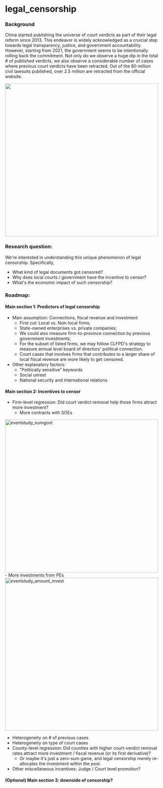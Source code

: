 # legal_censorship
### Background
China started publishing the universe of court verdicts as part of their legal reform since 2013. This endeavor is widely acknowledged as a cruicial step towards legal transparency, justice, and government accountability. However, starting from 2021, the government seems to be intentionally rolling back the commitment. Not only do we observe a huge dip in the total # of published verdicts, we also observe a considerable number of cases where previous court verdicts have been retracted. Out of the 80 million civil lawsuits published, over 2.5 million are retracted from the official website.

<img width=500 src="https://user-images.githubusercontent.com/53916529/236542868-c449d13c-7778-4612-8c6f-6db0c2d1ae03.png">

### Research question:
We're interested in understanding this unique phenomenon of legal censorship. Specifically,
- What kind of legal documents got censored?
- Why does local courts / government have the incentive to censor?
- What's the economic impact of such censorship?

### Roadmap:
#### Main section 1: Predictors of legal censorship
- Main assumption: Connections, fiscal revenue and investment
  - First cut: Local vs. Non-local firms;
  - State-owned enterprises vs. private companies;
  - We could also measure firm-to-province connection by previous government investments;
  - For the subset of listed firms, we may follow CLFPD's strategy to measure annual level board of directors' political connection.
  - Court cases that involves firms that contributes to a larger share of local fiscal revenue are more likely to get censored.
- Other explanatory factors: 
  - "Politically sensitive" keywords
  - Social unrest
  - National security and international relations

#### Main section 2: Incentives to censor
- Firm-level regression: Did court verdict removal help those firms attract more investment?
  - More contracts with SOEs
<img width="500" alt="eventstudy_numgovt" src="https://github.com/Kevinlkc/legal_censorship/assets/53916529/77f2165f-ca60-4a15-8635-3919d2e87b61">
  - More investments from PEs
<img width="500" alt="eventstudy_amount_invest" src="https://github.com/Kevinlkc/legal_censorship/assets/53916529/90e7d536-b38f-488a-b69f-3ef24caa45d9">

  - Heterogeneity on # of previous cases
  - Heterogeneity on type of court cases
- County-level regression: Did counties with higher court-verdict removal rates attract more investment / fiscal revenue (or its first derivative)?
  - Or maybe it's just a zero-sum game, and legal censorship merely re-allocates the investment within the pool.
- Other miscellaneous incentives: Judge / Court level promotion?

#### (Optional) Main section 3: downside of censorship?

